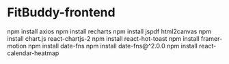# FitBuddy-frontend

npm install axios
npm install recharts
npm install jspdf html2canvas
npm install chart.js react-chartjs-2
npm install react-hot-toast
npm install framer-motion
npm install date-fns
npm install date-fns@^2.0.0
npm install react-calendar-heatmap
